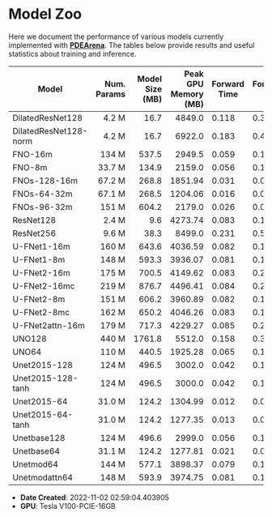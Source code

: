 # Model Zoo

Here we document the performance of various models currently implemented with [**PDEArena**](https://microsoft.github.io/pdearena).
The tables below provide results and useful statistics about training and inference.

| Model                 | Num. Params | Model Size (MB) | Peak GPU Memory (MB) | Forward Time | Forward+Backward Time |
| --------------------- | ----------: | --------------: | -------------------: | ------------ | --------------------- |
| DilatedResNet128      |       4.2 M |            16.7 |               4849.0 | 0.118        | 0.341                 |
| DilatedResNet128-norm |       4.2 M |            16.7 |               6922.0 | 0.183        | 0.423                 |
| FNO-16m               |       134 M |           537.5 |               2949.5 | 0.059        | 0.172                 |
| FNO-8m                |      33.7 M |           134.9 |               2159.0 | 0.056        | 0.161                 |
| FNOs-128-16m          |      67.2 M |           268.8 |              1851.94 | 0.031        | 0.089                 |
| FNOs-64-32m           |      67.1 M |           268.5 |              1204.06 | 0.016        | 0.050                 |
| FNOs-96-32m           |       151 M |           604.2 |               2179.0 | 0.026        | 0.080                 |
| ResNet128             |       2.4 M |             9.6 |              4273.74 | 0.083        | 0.179                 |
| ResNet256             |       9.6 M |            38.3 |               8499.0 | 0.231        | 0.501                 |
| U-FNet1-16m           |       160 M |           643.6 |              4036.59 | 0.082        | 0.196                 |
| U-FNet1-8m            |       148 M |           593.3 |              3936.07 | 0.081        | 0.195                 |
| U-FNet2-16m           |       175 M |           700.5 |              4149.62 | 0.083        | 0.200                 |
| U-FNet2-16mc          |       219 M |           876.7 |              4496.41 | 0.084        | 0.204                 |
| U-FNet2-8m            |       151 M |           606.2 |              3960.89 | 0.082        | 0.198                 |
| U-FNet2-8mc           |       162 M |           650.2 |              4046.26 | 0.083        | 0.199                 |
| U-FNet2attn-16m       |       179 M |           717.3 |              4229.27 | 0.085        | 0.206                 |
| UNO128                |       440 M |          1761.8 |               5512.0 | 0.158        | 0.341                 |
| UNO64                 |       110 M |           440.5 |              1925.28 | 0.065        | 0.134                 |
| Unet2015-128          |       124 M |           496.5 |               3002.0 | 0.042        | 0.117                 |
| Unet2015-128-tanh     |       124 M |           496.5 |               3000.0 | 0.042        | 0.118                 |
| Unet2015-64           |      31.0 M |           124.2 |              1304.99 | 0.012        | 0.037                 |
| Unet2015-64-tanh      |      31.0 M |           124.2 |              1277.35 | 0.013        | 0.037                 |
| Unetbase128           |       124 M |           496.6 |               2999.0 | 0.056        | 0.134                 |
| Unetbase64            |      31.1 M |           124.2 |              1277.81 | 0.021        | 0.046                 |
| Unetmod64             |       144 M |           577.1 |              3898.37 | 0.079        | 0.186                 |
| Unetmodattn64         |       148 M |           593.9 |              3974.75 | 0.081        | 0.192                 |

- **Date Created**: 2022-11-02 02:59:04.403905
- **GPU**: Tesla V100-PCIE-16GB
